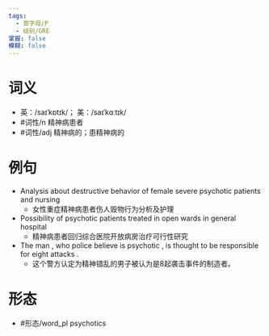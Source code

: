 ```yaml
---
tags:
  - 首字母/P
  - 级别/GRE
掌握: false
模糊: false
---
```

# 词义
- 英：/saɪˈkɒtɪk/； 美：/saɪˈkɑːtɪk/
- #词性/n  精神病患者
- #词性/adj  精神病的；患精神病的
# 例句
- Analysis about destructive behavior of female severe psychotic patients and nursing
	- 女性重症精神病患者伤人毁物行为分析及护理
- Possibility of psychotic patients treated in open wards in general hospital
	- 精神病患者回归综合医院开放病房治疗可行性研究
- The man , who police believe is psychotic , is thought to be responsible for eight attacks .
	- 这个警方认定为精神错乱的男子被认为是8起袭击事件的制造者。
# 形态
- #形态/word_pl psychotics
